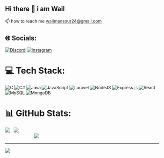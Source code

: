 ## Hi there 👋 i am Wail

 📫 how to reach me wailmansour24@gmail.com

## 🌐 Socials:
[![Discord](https://img.shields.io/badge/Discord-%237289DA.svg?logo=discord&logoColor=white)](https://discord.gg/wail_mo) [![Instagram](https://img.shields.io/badge/Instagram-%23E4405F.svg?logo=Instagram&logoColor=white)](https://instagram.com/wail_m.o) 

# 💻 Tech Stack:
![C](https://img.shields.io/badge/c-%2300599C.svg?style=for-the-badge&logo=c&logoColor=white) ![C#](https://img.shields.io/badge/c%23-%23239120.svg?style=for-the-badge&logo=csharp&logoColor=white) ![Java](https://img.shields.io/badge/java-%23ED8B00.svg?style=for-the-badge&logo=openjdk&logoColor=white) ![JavaScript](https://img.shields.io/badge/javascript-%23323330.svg?style=for-the-badge&logo=javascript&logoColor=%23F7DF1E) ![Laravel](https://img.shields.io/badge/laravel-%23FF2D20.svg?style=for-the-badge&logo=laravel&logoColor=white) ![NodeJS](https://img.shields.io/badge/node.js-6DA55F?style=for-the-badge&logo=node.js&logoColor=white)  ![Express.js](https://img.shields.io/badge/express.js-%23404d59.svg?style=for-the-badge&logo=express&logoColor=%2361DAFB)  ![React](https://img.shields.io/badge/react-%2320232a.svg?style=for-the-badge&logo=react&logoColor=%2361DAFB) ![MySQL](https://img.shields.io/badge/mysql-4479A1.svg?style=for-the-badge&logo=mysql&logoColor=white)
![MongoDB](https://img.shields.io/badge/MongoDB-%234ea94b.svg?style=for-the-badge&logo=mongodb&logoColor=white)
# 📊 GitHub Stats:
![](https://github-readme-stats.vercel.app/api?username=wailman24&theme=dark&hide_border=false&include_all_commits=false&count_private=false) &nbsp;
![](https://github-readme-stats.vercel.app/api/top-langs/?username=wailman24&theme=dark&hide_border=false&include_all_commits=false&count_private=false&layout=compact)<br/>
 &nbsp; &nbsp; &nbsp; &nbsp; &nbsp; &nbsp; &nbsp; &nbsp; &nbsp; &nbsp; &nbsp; &nbsp; ![](https://github-readme-streak-stats.herokuapp.com/?user=wailman24&theme=dark&hide_border=false)



---
[![](https://visitcount.itsvg.in/api?id=wailman24&icon=0&color=0)](https://visitcount.itsvg.in)

<!-- Proudly created with GPRM ( https://gprm.itsvg.in ) -->
